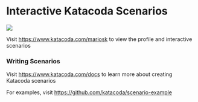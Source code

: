 # Interactive Katacoda Scenarios

[![](http://shields.katacoda.com/katacoda/mariosk/count.svg)](https://www.katacoda.com/mariosk "Get your profile on Katacoda.com")

Visit https://www.katacoda.com/mariosk to view the profile and interactive scenarios

### Writing Scenarios
Visit https://www.katacoda.com/docs to learn more about creating Katacoda scenarios

For examples, visit https://github.com/katacoda/scenario-example

